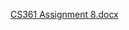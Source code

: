 [CS361 Assignment 8.docx](https://github.com/user-attachments/files/16486418/CS361.Assignment.8.docx)
